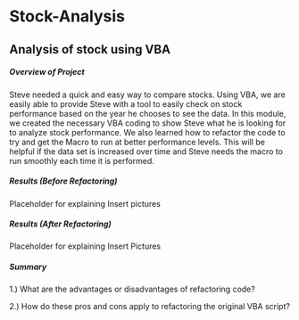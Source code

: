 # Stock-Analysis
## Analysis of stock using VBA
##### Overview of Project
Steve needed a quick and easy way to compare stocks.  Using VBA, we are easily able to provide Steve with a tool to easily check on stock performance based on the year he chooses to see the data.
In this module, we created the necessary VBA coding to show Steve what he is looking for to analyze stock performance.  We also learned how to refactor the code to try and get the Macro to run at better performance levels.  This will be helpful if the data set is increased over time and Steve needs the macro to run smoothly each time it is performed.
##### Results (Before Refactoring)
Placeholder for explaining
Insert pictures
##### Results (After Refactoring)
Placeholder for explaining
Insert Pictures
##### Summary
1.) What are the advantages or disadvantages of refactoring code?

2.) How do these pros and cons apply to refactoring the original VBA script?
